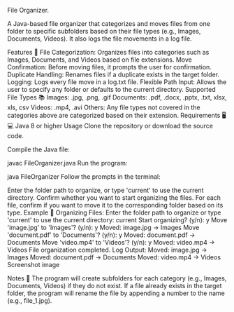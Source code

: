 File Organizer.


A Java-based file organizer that categorizes and moves files from one folder to specific subfolders based on their file types (e.g., Images, Documents, Videos). It also logs the file movements in a log file.

Features 📂
File Categorization: Organizes files into categories such as Images, Documents, and Videos based on file extensions.
Move Confirmation: Before moving files, it prompts the user for confirmation.
Duplicate Handling: Renames files if a duplicate exists in the target folder.
Logging: Logs every file move in a log.txt file.
Flexible Path Input: Allows the user to specify any folder or defaults to the current directory.
Supported File Types 📚
Images: .jpg, .png, .gif
Documents: .pdf, .docx, .pptx, .txt, xlsx, xls, csv
Videos: .mp4, .avi
Others: Any file types not covered in the categories above are categorized based on their extension.
Requirements 🖥💻
Java 8 or higher
Usage
Clone the repository or download the source code.

Compile the Java file:

javac FileOrganizer.java
Run the program:

java FileOrganizer
Follow the prompts in the terminal:

Enter the folder path to organize, or type 'current' to use the current directory.
Confirm whether you want to start organizing the files.
For each file, confirm if you want to move it to the corresponding folder based on its type.
Example 📝
Organizing Files:
Enter the folder path to organize or type 'current' to use the current directory:
current
Start organizing? (y/n):
y
Move 'image.jpg' to 'Images'? (y/n):
y
Moved: image.jpg -> Images
Move 'document.pdf' to 'Documents'? (y/n):
y
Moved: document.pdf -> Documents
Move 'video.mp4' to 'Videos'? (y/n):
y
Moved: video.mp4 -> Videos
File organization completed.
Log Output:
Moved: image.jpg -> Images
Moved: document.pdf -> Documents
Moved: video.mp4 -> Videos
Screenshot
image

Notes 🧾
The program will create subfolders for each category (e.g., Images, Documents, Videos) if they do not exist.
If a file already exists in the target folder, the program will rename the file by appending a number to the name (e.g., file_1.jpg).
